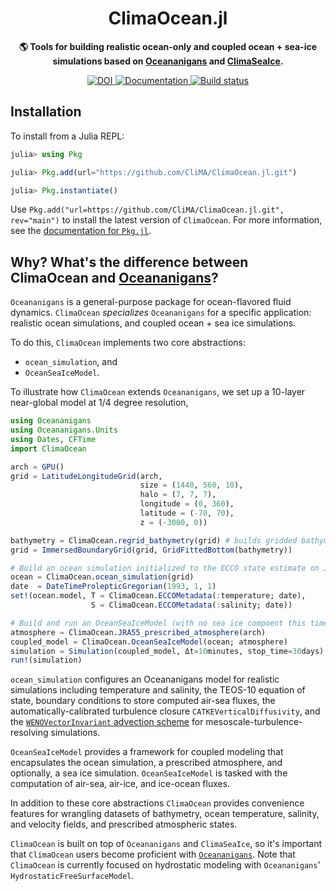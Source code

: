 <!-- Title -->
<h1 align="center">
  ClimaOcean.jl
</h1>

<!-- description -->
<p align="center">
  <strong>🌎 Tools for building realistic ocean-only and coupled ocean + sea-ice simulations based on
          <a href="https://github.com/CliMA/Oceananigans.jl">Oceananigans</a>
          and <a href="https://github.com/CliMA/ClimaSeaIce.jl">ClimaSeaIce</a>.</strong>
</p>

<!-- Information badges -->
<p align="center">

   <a href="https://doi.org/10.5281/zenodo.7677442">
    <img alt="DOI" src="https://zenodo.org/badge/DOI/10.5281/zenodo.7677442.svg?style=flat-square">
  </a>

  <a href="https://clima.github.io/ClimaOceanDocumentation/dev">
    <img alt="Documentation" src="https://img.shields.io/badge/documentation-in%20development-orange?style=flat-square">
  </a>

  <a href="https://buildkite.com/clima/climaocean-ci">
    <img alt="Build status" src="https://badge.buildkite.com/3113cca353b83df3b5855d3f0d69827124614aef7017c835d2.svg?style=flat-square">
  </a>

</p>

## Installation

To install from a Julia REPL:

```julia
julia> using Pkg

julia> Pkg.add(url="https://github.com/CliMA/ClimaOcean.jl.git")

julia> Pkg.instantiate()
```

Use `Pkg.add("url=https://github.com/CliMA/ClimaOcean.jl.git", rev="main")` to install the latest version of `ClimaOcean`.
For more information, see the [documentation for `Pkg.jl`](https://pkgdocs.julialang.org).

## Why? What's the difference between ClimaOcean and [Oceananigans](https://github.com/CliMA/Oceananigans.jl)?

`Oceananigans` is a general-purpose package for ocean-flavored fluid dynamics. 
`ClimaOcean` _specializes_ `Oceananigans` for a specific application: realistic ocean simulations, and coupled ocean + sea ice simulations.

To do this, `ClimaOcean` implements two core abstractions:
* `ocean_simulation`, and
* `OceanSeaIceModel`.

To illustrate how `ClimaOcean` extends `Oceananigans`, we set up a 10-layer near-global model at 1/4 degree resolution,

```julia
using Oceananigans
using Oceananigans.Units
using Dates, CFTime
import ClimaOcean

arch = GPU()
grid = LatitudeLongitudeGrid(arch,
                             size = (1440, 560, 10),
                             halo = (7, 7, 7),
                             longitude = (0, 360),
                             latitude = (-70, 70),
                             z = (-3000, 0))

bathymetry = ClimaOcean.regrid_bathymetry(grid) # builds gridded bathymetry based on ETOPO1
grid = ImmersedBoundaryGrid(grid, GridFittedBottom(bathymetry))

# Build an ocean simulation initialized to the ECCO state estimate on Jan 1, 1993
ocean = ClimaOcean.ocean_simulation(grid)
date  = DateTimeProlepticGregorian(1993, 1, 1)
set!(ocean.model, T = ClimaOcean.ECCOMetadata(:temperature; date),
                  S = ClimaOcean.ECCOMetadata(:salinity; date))

# Build and run an OceanSeaIceModel (with no sea ice compoent this time) forced by JRA55 reanalysis
atmosphere = ClimaOcean.JRA55_prescribed_atmosphere(arch)
coupled_model = ClimaOcean.OceanSeaIceModel(ocean; atmosphere)
simulation = Simulation(coupled_model, Δt=10minutes, stop_time=30days)
run!(simulation)
```

`ocean_simulation` configures an Oceananigans model for realistic simulations including temperature and salinity, the TEOS-10 equation of state, boundary conditions to store computed air-sea fluxes, the automatically-calibrated turbulence closure `CATKEVerticalDiffusivity`, and the [`WENOVectorInvariant` advection scheme](https://agupubs.onlinelibrary.wiley.com/doi/full/10.1029/2023MS004130) for mesoscale-turbulence-resolving simulations.

`OceanSeaIceModel` provides a framework for coupled modeling that encapsulates the ocean simulation, a prescribed atmosphere, and optionally, a sea ice simulation.
`OceanSeaIceModel` is tasked with the computation of air-sea, air-ice, and ice-ocean fluxes.

In addition to these core abstractions `ClimaOcean` provides convenience features for wrangling datasets of bathymetry, ocean temperature, salinity, and velocity fields, and prescribed atmospheric states.
    
`ClimaOcean` is built on top of `Oceananigans` and `ClimaSeaIce`, so it's important that `ClimaOcean` users become proficient with [`Oceananigans`](https://github.com/CliMA/Oceananigans.jl).
Note that `ClimaOcean` is currently focused on hydrostatic modeling with `Oceananigans`' `HydrostaticFreeSurfaceModel`.

    

